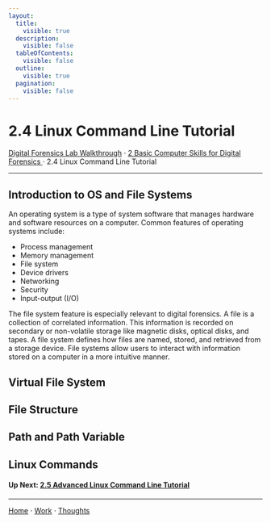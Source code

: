 ```yaml
---
layout:
  title:
    visible: true
  description:
    visible: false
  tableOfContents:
    visible: false
  outline:
    visible: true
  pagination:
    visible: false
---
```


# 2.4 Linux Command Line Tutorial

[Digital Forensics Lab Walkthrough](../) ⋅ [2 Basic Computer Skills for Digital Forensics ](./)⋅ 2.4 Linux Command Line Tutorial

***

## Introduction to OS and File Systems

An operating system is a type of system software that manages hardware and software resources on a computer. Common features of operating systems include:
* Process management
* Memory management
* File system
* Device drivers
* Networking
* Security
* Input-output (I/O)

The file system feature is especially relevant to digital forensics. A file is a collection of correlated information. This information is recorded on secondary or non-volatile storage like magnetic disks, optical disks, and tapes. A file system  defines how files are named, stored, and retrieved from a storage device. File systems allow users to interact with information stored on a computer in a more intuitive manner.

## Virtual File System

## File Structure

## Path and Path Variable 

##  Linux Commands

#### Up Next: [2.5 Advanced Linux Command Line Tutorial](2.5-advanced-linux-command-line-tutorial.md)

***

[Home](https://app.gitbook.com/o/0kO27okC5uVB9ALX3rho/s/036xtfEIzcEdGegONXWM/) ⋅ [Work](https://app.gitbook.com/o/0kO27okC5uVB9ALX3rho/s/WaFS755Q4sf02CxLcghQ/) ⋅ [Thoughts](https://app.gitbook.com/o/0kO27okC5uVB9ALX3rho/s/s4QQPMntQ25hmJToKSOu/)
